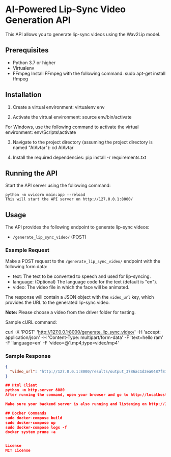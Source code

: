 # AI-Powered Lip-Sync Video Generation API

This API allows you to generate lip-sync videos using the Wav2Lip model.

## Prerequisites

- Python 3.7 or higher
- Virtualenv
- FFmpeg
  Install FFmpeg with the following command:
  sudo apt-get install ffmpeg

## Installation

1. Create a virtual environment:
   virtualenv env

2. Activate the virtual environment:
   source env/bin/activate

For Windows, use the following command to activate the virtual environment:
   env\Scripts\activate

3. Navigate to the project directory (assuming the project directory is named "AIAvtar"):
    cd AIAvtar

4. Install the required dependencies:
    pip install -r requirements.txt

## Running the API

Start the API server using the following command:

    python -m uvicorn main:app --reload
    This will start the API server on http://127.0.0.1:8000/

## Usage

The API provides the following endpoint to generate lip-sync videos:

- `/generate_lip_sync_video/` (POST)

### Example Request

Make a POST request to the `/generate_lip_sync_video/` endpoint with the following form data:

- text: The text to be converted to speech and used for lip-syncing.
- language: (Optional) The language code for the text (default is "en").
- video: The video file in which the face will be animated.

The response will contain a JSON object with the `video_url` key, which provides the URL to the generated lip-sync video.

**Note:** Please choose a video from the driver folder for testing.

Sample cURL command:

curl -X 'POST'
'http://127.0.0.1:8000/generate_lip_sync_video/'
-H 'accept: application/json'
-H 'Content-Type: multipart/form-data'
-F 'text=hello ram'
-F 'language=en'
-F 'video=@1.mp4;type=video/mp4'

### Sample Response

```json
{
  "video_url": "http://127.0.0.1:8000/results/output_3786ac1d2ea0487f81ec1bcba5bc707e.mp4"
}

## Html Client
python -m http.server 8080
After running the command, open your browser and go to http://localhost:8080. This should load your website from the local web server, which will prevent the CORS policy error.

Make sure your backend server is also running and listening on http://127.0.0.1:8000/generate_lip_sync_video/.

## Docker Commands
sudo docker-compose build
sudo docker-compose up
sudo docker-compose logs -f
docker system prune -a


License
MIT License
